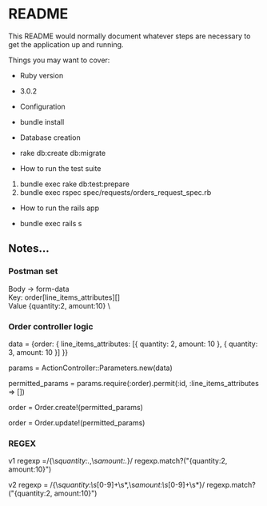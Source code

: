 # README

This README would normally document whatever steps are necessary to get the
application up and running.

Things you may want to cover:

* Ruby version

- 3.0.2

* Configuration

- bundle install

* Database creation

- rake db:create db:migrate

* How to run the test suite

1. bundle exec rake db:test:prepare
2. bundle exec rspec spec/requests/orders_request_spec.rb

* How to run the rails app

- bundle exec rails s

## Notes...

### Postman set

Body -> form-data \
Key: order[line_items_attributes][] \
Value {quantity:2, amount:10} \

### Order controller logic 

data = {order: { line_items_attributes: [{ quantity: 2, amount: 10 }, { quantity: 3, amount: 10 }] }}

params = ActionController::Parameters.new(data)

permitted_params = params.require(:order).permit(:id, :line_items_attributes => [])

order = Order.create!(permitted_params)

order = Order.update!(permitted_params)

### REGEX
 
v1
regexp =/\{\s*quantity:.*,\s*amount:.*}/
regexp.match?("{quantity:2, amount:10}")

v2
regexp = /\{\s*quantity:\s*[0-9]+\s*,\s*amount:\s*[0-9]+\s*}/
regexp.match?("{quantity:2, amount:10}")

